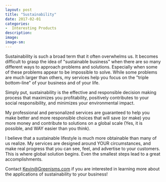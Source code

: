 ```yaml
---
layout: post
title: "Sustainability"
date: 2017-02-01
categories:
-  Interesting Products
description: 
image: 
image-sm: 
---
```




Sustainability is such a broad term that it often overwhelms us.  It becomes difficult to grasp the idea of "sustainable business" when there are so many different ways to approach problems and solutions. Especially when some of these problems appear to be impossible to solve. While some problems are much larger than others, my services help you focus on the "triple bottom-line" of your business and of your life.

Simply put, sustainability is the effective and responsible decision making process that maximizes you profitability, positively contributes to your social responsibility, and minimizes your environmental impact.

My professional and personalized services are guaranteed to help you make better and more responsible choices that will save (or make) you more money and contribute to solutions on a global scale (Yes, it is possible, and WAY easier than you think).

I believe that a sustainable lifestyle is much more obtainable than many of us realize. My services are designed around YOUR circumstances, and make real progress that you can see, feel, and advertise to your customers. This is where global solution begins. Even the smallest steps lead to a great accomplishments.

Contact Kevin@Greenisms.com if you are interested in learning more about the applications of sustainability to your business!

